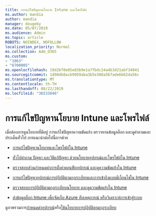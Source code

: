 ```yaml
---
title: การแก้ไขปัญหานโยบาย Intune และโพรไฟล์
ms.author: mandia
author: mandia
manager: dougeby
ms.date: 05/07/2019
ms.audience: Admin
ms.topic: article
ROBOTS: NOINDEX, NOFOLLOW
localization_priority: Normal
ms.collection: Adm_O365
ms.custom:
- "1063"
- "6700005"
ms.openlocfilehash: 19d2bf0e85e83b9e1a7fbdc24a4b3d21abf34941
ms.sourcegitcommit: 1d98db8acb9959aba3b5e308a567ade6b62da56c
ms.translationtype: MT
ms.contentlocale: th-TH
ms.lasthandoff: 08/22/2019
ms.locfileid: "36533646"
---
```

# <a name="troubleshooting-intune-policy-and-profiles"></a>การแก้ไขปัญหานโยบาย Intune และโพรไฟล์

เมื่อต้องการดูนโยบายที่มีอยู่ การแก้ไขปัญหาความขัดแย้ง ตรวจทานข้อมูลล็อก และดูคำถามและประเด็นทั่วไป การแนะนำต่อไปนี้อาจช่วย

- [การแก้ไขปัญหานโยบายและโพรไฟล์ใน Intune](https://docs.microsoft.com/intune/troubleshoot-policies-in-microsoft-intune)

- [ทั่วไปคำถาม ปัญหา และวิธีแก้ปัญหา ด้วยนโยบายอุปกรณ์และโพรไฟล์ใน Intune](https://docs.microsoft.com/intune/device-profile-troubleshoot)

- [ตรวจสอบส่วนกำหนดค่าการตั้งค่าคอนฟิกอุปกรณ์ และดูความขัดแย้งใน Intune](https://docs.microsoft.com/intune/device-profile-monitor)

- [การแก้ไขปัญหาอุปกรณ์การปฏิบัติตามกฎระเบียบและการเข้าถึงแบบมีเงื่อนไขใน Intune](https://docs.microsoft.com/intune/troubleshoot-conditional-access)

- [ตรวจสอบการปฏิบัติตามกฎระเบียบนโยบาย และดูความขัดแย้งใน Intune](https://docs.microsoft.com/intune/compliance-policy-monitor)

- [ส่งข้อมูลล็อก Intune เพื่อจัดเก็บ Azure ฮับเหตุการณ์ หรือวิเคราะห์การเข้าสู่ระบบ](https://docs.microsoft.com/intune/review-logs-using-azure-monitor)

ดูภาพรวมการ[กำหนดค่าอุปกรณ์](https://docs.microsoft.com/intune/device-profiles)หรือ[ใช้นโยบายการปฏิบัติตามกฎระเบียบ](https://docs.microsoft.com/intune/device-compliance-get-started)